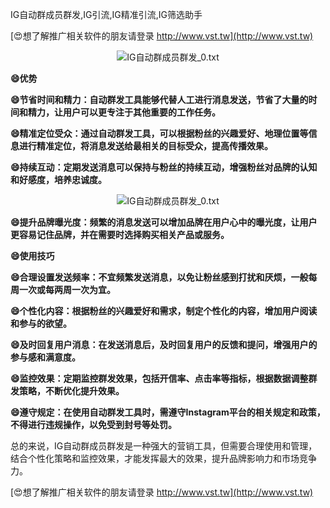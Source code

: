 IG自动群成员群发,IG引流,IG精准引流,IG筛选助手

[😍想了解推广相关软件的朋友请登录 http://www.vst.tw](http://www.vst.tw)

 <center><img src="https://vst.tw/MP4/tuiguang/png/7.png" alt="IG自动群成员群发_0.txt"></center>

**😄优势**

**😄节省时间和精力：自动群发工具能够代替人工进行消息发送，节省了大量的时间和精力，让用户可以更专注于其他重要的工作任务。**

**😄精准定位受众：通过自动群发工具，可以根据粉丝的兴趣爱好、地理位置等信息进行精准定位，将消息发送给最相关的目标受众，提高传播效果。**

**😄持续互动：定期发送消息可以保持与粉丝的持续互动，增强粉丝对品牌的认知和好感度，培养忠诚度。**

 <center><img src="https://vst.tw/MP4/tuiguang/png/3.png" alt="IG自动群成员群发_0.txt"></center>

**😄提升品牌曝光度：频繁的消息发送可以增加品牌在用户心中的曝光度，让用户更容易记住品牌，并在需要时选择购买相关产品或服务。**

**😄使用技巧**

**😄合理设置发送频率：不宜频繁发送消息，以免让粉丝感到打扰和厌烦，一般每周一次或每两周一次为宜。**

**😄个性化内容：根据粉丝的兴趣爱好和需求，制定个性化的内容，增加用户阅读和参与的欲望。**

**😄及时回复用户消息：在发送消息后，及时回复用户的反馈和提问，增强用户的参与感和满意度。**

**😄监控效果：定期监控群发效果，包括开信率、点击率等指标，根据数据调整群发策略，不断优化提升效果。**

**😄遵守规定：在使用自动群发工具时，需遵守Instagram平台的相关规定和政策，不得进行违规操作，以免受到封号等处罚。**

总的来说，IG自动群成员群发是一种强大的营销工具，但需要合理使用和管理，结合个性化策略和监控效果，才能发挥最大的效果，提升品牌影响力和市场竞争力。

[😍想了解推广相关软件的朋友请登录 http://www.vst.tw](http://www.vst.tw)



